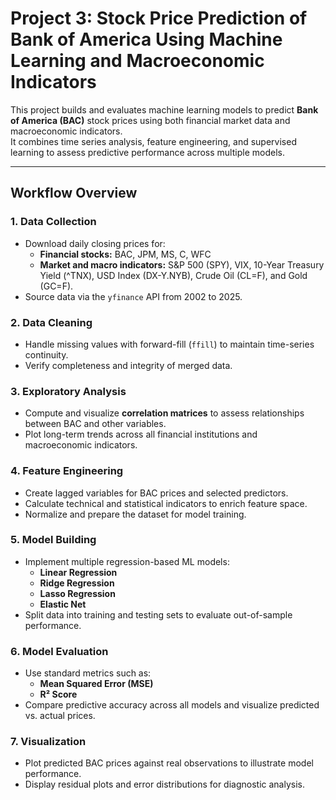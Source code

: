 # Project 3: Stock Price Prediction of Bank of America Using Machine Learning and Macroeconomic Indicators

This project builds and evaluates machine learning models to predict **Bank of America (BAC)** stock prices using both financial market data and macroeconomic indicators.  
It combines time series analysis, feature engineering, and supervised learning to assess predictive performance across multiple models.

---

## Workflow Overview

### 1. Data Collection
- Download daily closing prices for:
  - **Financial stocks:** BAC, JPM, MS, C, WFC  
  - **Market and macro indicators:** S&P 500 (SPY), VIX, 10-Year Treasury Yield (^TNX), USD Index (DX-Y.NYB), Crude Oil (CL=F), and Gold (GC=F).
- Source data via the `yfinance` API from 2002 to 2025.

### 2. Data Cleaning
- Handle missing values with forward-fill (`ffill`) to maintain time-series continuity.  
- Verify completeness and integrity of merged data.

### 3. Exploratory Analysis
- Compute and visualize **correlation matrices** to assess relationships between BAC and other variables.  
- Plot long-term trends across all financial institutions and macroeconomic indicators.

### 4. Feature Engineering
- Create lagged variables for BAC prices and selected predictors.  
- Calculate technical and statistical indicators to enrich feature space.  
- Normalize and prepare the dataset for model training.

### 5. Model Building
- Implement multiple regression-based ML models:
  - **Linear Regression**
  - **Ridge Regression**
  - **Lasso Regression**
  - **Elastic Net**
- Split data into training and testing sets to evaluate out-of-sample performance.

### 6. Model Evaluation
- Use standard metrics such as:
  - **Mean Squared Error (MSE)**
  - **R² Score**
- Compare predictive accuracy across all models and visualize predicted vs. actual prices.

### 7. Visualization
- Plot predicted BAC prices against real observations to illustrate model performance.  
- Display residual plots and error distributions for diagnostic analysis.
